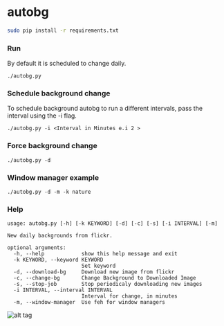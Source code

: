 # autobg

```bash
sudo pip install -r requirements.txt
```
### Run
By default it is scheduled to change daily.
```
./autobg.py
```

### Schedule background change
To schedule background autobg to run a different intervals, pass the interval using the -i flag.
```
./autobg.py -i <Interval in Minutes e.i 2 >
```

### Force background change
```
./autobg.py -d
```

### Window manager example
```
./autobg.py -d -m -k nature
```

### Help
```
usage: autobg.py [-h] [-k KEYWORD] [-d] [-c] [-s] [-i INTERVAL] [-m]

New daily backgrounds from flickr.

optional arguments:
  -h, --help            show this help message and exit
  -k KEYWORD, --keyword KEYWORD
                        Set keyword
  -d, --download-bg     Download new image from flickr
  -c, --change-bg       Change Background to Downloaded Image
  -s, --stop-job        Stop periodicaly downloading new images
  -i INTERVAL, --interval INTERVAL
                        Interval for change, in minutes
  -m, --window-manager  Use feh for window managers
```
![alt tag](https://raw.githubusercontent.com/kylesuero/autobg/master/ss1.png)
